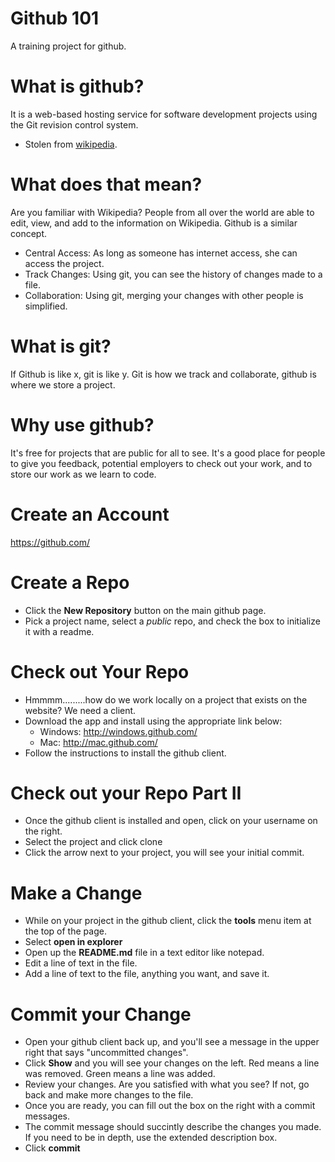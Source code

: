 Github 101
=========

A training project for github.

# What is github?
It is a web-based hosting service for software development projects using the Git revision control system. 
- Stolen from [wikipedia](http://en.wikipedia.org/wiki/GitHub).

# What does that mean?
Are you familiar with Wikipedia? People from all over the world are able to edit, view, and add to the information on Wikipedia. Github is a similar concept.
* Central Access: As long as someone has internet access, she can access the project.
* Track Changes: Using git, you can see the history of changes made to a file.
* Collaboration: Using git, merging your changes with other people is simplified.

# What is git?
If Github is like x, git is like y. Git is how we track and collaborate, github is where we store a project.

# Why use github?
It's free for projects that are public for all to see. It's a good place for people to give you feedback, potential employers to check out your work, and to store our work as we learn to code.

# Create an Account
https://github.com/

# Create a Repo
* Click the **New Repository** button on the main github page. 
* Pick a project name, select a *public* repo, and check the box to initialize it with a readme.

# Check out Your Repo
* Hmmmm.........how do we work locally on a project that exists on the website? We need a client. 
* Download the app and install using the appropriate link below:
  * Windows: http://windows.github.com/
  * Mac: http://mac.github.com/
* Follow the instructions to install the github client.

# Check out your Repo Part II
* Once the github client is installed and open, click on your username on the right.
* Select the project and click clone
* Click the arrow next to your project, you will see your initial commit.

# Make a Change
* While on your project in the github client, click the **tools** menu item at the top of the page.
* Select **open in explorer**
* Open up the **README.md** file in a text editor like notepad.
* Edit a line of text in the file.
* Add a line of text to the file, anything you want, and save it. 

# Commit your Change
* Open your github client back up, and you'll see a message in the upper right that says "uncommitted changes".
* Click **Show** and you will see your changes on the left. Red means a line was removed. Green means a line was added.
* Review your changes. Are you satisfied with what you see? If not, go back and make more changes to the file.
* Once you are ready, you can fill out the box on the right with a commit messages.
* The commit message should succintly describe the changes you made. If you need to be in depth, use the extended description box.
* Click **commit**